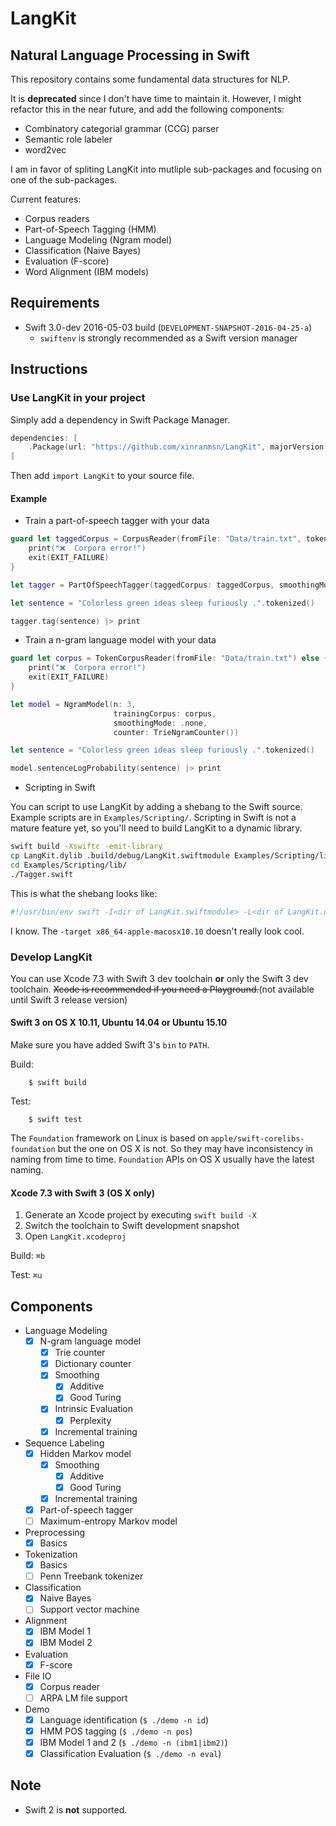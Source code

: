 # LangKit

## Natural Language Processing in Swift

This repository contains some fundamental data structures for NLP.

It is **deprecated** since I don't have time to maintain it. However, I might
refactor this in the near future, and add the following components:
  * Combinatory categorial grammar (CCG) parser
  * Semantic role labeler
  * word2vec
  
I am in favor of spliting LangKit into mutliple sub-packages and focusing on one
of the sub-packages.

Current features:
  * Corpus readers
  * Part-of-Speech Tagging (HMM)
  * Language Modeling (Ngram model)
  * Classification (Naive Bayes)
  * Evaluation (F-score)
  * Word Alignment (IBM models)

## Requirements

* Swift 3.0-dev 2016-05-03 build (`DEVELOPMENT-SNAPSHOT-2016-04-25-a`)
  - `swiftenv` is strongly recommended as a Swift version manager

## Instructions

### Use LangKit in your project

Simply add a dependency in Swift Package Manager.

```swift
dependencies: [
    .Package(url: "https://github.com/xinranmsn/LangKit", majorVersion: 0, minor: 2),
]
```

Then add `import LangKit` to your source file.

#### Example

* Train a part-of-speech tagger with your data
```swift
guard let taggedCorpus = CorpusReader(fromFile: "Data/train.txt", tokenizingWith: ^String.tagTokenized) else {
    print("❌  Corpora error!")
    exit(EXIT_FAILURE)
}

let tagger = PartOfSpeechTagger(taggedCorpus: taggedCorpus, smoothingMode: .goodTuring)

let sentence = "Colorless green ideas sleep furiously .".tokenized()

tagger.tag(sentence) |> print
```

* Train a n-gram language model with your data
```swift
guard let corpus = TokenCorpusReader(fromFile: "Data/train.txt") else {
    print("❌  Corpora error!")
    exit(EXIT_FAILURE)
}

let model = NgramModel(n: 3,
                       trainingCorpus: corpus,
                       smoothingMode: .none,
                       counter: TrieNgramCounter())

let sentence = "Colorless green ideas sleep furiously .".tokenized()

model.sentenceLogProbability(sentence) |> print
```

* Scripting in Swift

You can script to use LangKit by adding a shebang to the Swift source. Example scripts are in `Examples/Scripting/`. Scripting in Swift is not a mature feature yet, so you'll need to build LangKit to a dynamic library.
```bash
swift build -Xswiftc -emit-library
cp LangKit.dylib .build/debug/LangKit.swiftmodule Examples/Scripting/lib/
cd Examples/Scripting/lib/
./Tagger.swift
```

This is what the shebang looks like:

```bash
#!/usr/bin/env swift -I<dir of LangKit.swiftmodule> -L<dir of LangKit.dylib> -lLangKit -target x86_64-apple-macosx10.10
```

I know. The `-target x86_64-apple-macosx10.10` doesn't really look cool.

### Develop LangKit

You can use Xcode 7.3 with Swift 3 dev toolchain **or** only the Swift 3 dev toolchain. ~~Xcode is recommended if you need a Playground.~~(not available until Swift 3 release version)

#### Swift 3 on OS X 10.11, Ubuntu 14.04 or Ubuntu 15.10

Make sure you have added Swift 3's `bin` to `PATH`.

Build:
```
    $ swift build
```

Test:
```
    $ swift test
```

The `Foundation` framework on Linux is based on `apple/swift-corelibs-foundation` but the one on OS X is not. So they may have inconsistency in naming from time to time. `Foundation` APIs on OS X usually have the latest naming.

#### Xcode 7.3 with Swift 3 (OS X only) ###

1. Generate an Xcode project by executing `swift build -X`
2. Switch the toolchain to Swift development snapshot
3. Open `LangKit.xcodeproj`

Build: `⌘b`

Test: `⌘u`

## Components

- Language Modeling
  - [x] N-gram language model
    - [x] Trie counter
    - [x] Dictionary counter
    - [x] Smoothing
      - [x] Additive
      - [x] Good Turing
    - [x] Intrinsic Evaluation
      - [x] Perplexity
    - [x] Incremental training
- Sequence Labeling
  - [x] Hidden Markov model
    - [x] Smoothing
      - [x] Additive
      - [x] Good Turing
    - [x] Incremental training
  - [x] Part-of-speech tagger
  - [ ] Maximum-entropy Markov model
- Preprocessing
  - [x] Basics
- Tokenization
  - [x] Basics
  - [ ] Penn Treebank tokenizer
- Classification
  - [x] Naive Bayes
  - [ ] Support vector machine
- Alignment
  - [x] IBM Model 1
  - [x] IBM Model 2
- Evaluation
  - [x] F-score
- File IO
  - [x] Corpus reader
  - [ ] ARPA LM file support
- Demo
  - [x] Language identification (`$ ./demo -n id`)
  - [x] HMM POS tagging (`$ ./demo -n pos`)
  - [x] IBM Model 1 and 2 (`$ ./demo -n (ibm1|ibm2)`)
  - [x] Classification Evaluation (`$ ./demo -n eval`)

## Note

* Swift 2 is **not** supported.
